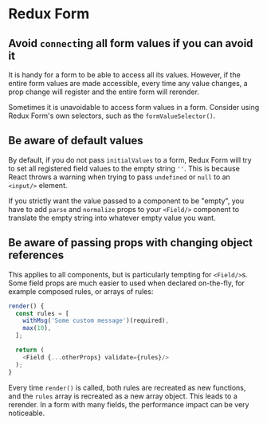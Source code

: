 # Redux Form

## Avoid `connect`ing all form values if you can avoid it

It is handy for a form to be able to access all its values. However, if the entire form values are made accessible, every time any value changes, a prop change will register and the entire form will rerender.

Sometimes it is unavoidable to access form values in a form. Consider using Redux Form's own selectors, such as the `formValueSelector()`.

## Be aware of default values

By default, if you do not pass `initialValues` to a form, Redux Form will try to set all registered field values to the empty string `''`. This is because React throws a warning when trying to pass `undefined` or `null` to an `<input/>` element.

If you strictly want the value passed to a component to be "empty", you have to add `parse` and `normalize` props to your `<Field/>` component to translate the empty string into whatever empty value you want.

## Be aware of passing props with changing object references

This applies to all components, but is particularly tempting for `<Field/>`s. Some field props are much easier to used when declared on-the-fly, for example composed rules, or arrays of rules:

```javascript
render() {
  const rules = [
    withMsg('Some custom message')(required),
    max(10),
  ];

  return (
    <Field {...otherProps} validate={rules}/>
  );
}
```

Every time `render()` is called, both rules are recreated as new functions, and the `rules` array is recreated as a new array object. This leads to a rerender. In a form with many fields, the performance impact can be very noticeable.